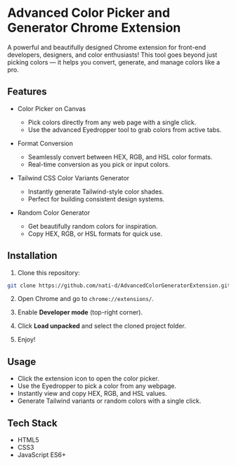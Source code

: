 # Advanced Color Picker and Generator Chrome Extension

A powerful and beautifully designed Chrome extension for front-end developers, designers, and color enthusiasts! This tool goes beyond just picking colors — it
helps you convert, generate, and manage colors like a pro.

## Features

-   Color Picker on Canvas

    -   Pick colors directly from any web page with a single click.
    -   Use the advanced Eyedropper tool to grab colors from active tabs.

-   Format Conversion

    -   Seamlessly convert between HEX, RGB, and HSL color formats.
    -   Real-time conversion as you pick or input colors.

-   Tailwind CSS Color Variants Generator

    -   Instantly generate Tailwind-style color shades.
    -   Perfect for building consistent design systems.

-   Random Color Generator
    -   Get beautifully random colors for inspiration.
    -   Copy HEX, RGB, or HSL formats for quick use.

## Installation

1. Clone this repository:

```bash
git clone https://github.com/nati-d/AdvancedColorGeneratorExtension.git
```

2. Open Chrome and go to `chrome://extensions/`.

3. Enable **Developer mode** (top-right corner).

4. Click **Load unpacked** and select the cloned project folder.

5. Enjoy!

## Usage

-   Click the extension icon to open the color picker.
-   Use the Eyedropper to pick a color from any webpage.
-   Instantly view and copy HEX, RGB, and HSL values.
-   Generate Tailwind variants or random colors with a single click.

## Tech Stack

-   HTML5
-   CSS3 
-   JavaScript ES6+
